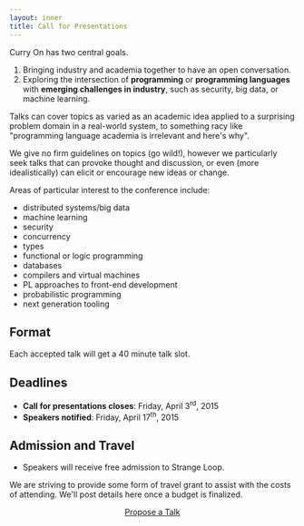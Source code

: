 ```yaml
---
layout: inner
title: Call for Presentations
---
```


Curry On has two central goals.

1. Bringing industry and academia together to have an open conversation.
2. Exploring the intersection of <b><span class="green">programming</span></b> or <b><span class="green">programming languages</span></b> with <b><span class="green">emerging challenges in industry</span></b>, such as security, big data, or machine learning.

Talks can cover topics as varied as an academic idea applied to a surprising
problem domain in a real-world system, to something racy like "programming
language academia is irrelevant and here's why".

We give no firm guidelines on topics (go wild!), however we particularly seek
talks that can provoke thought and discussion, or even (more idealistically)
can elicit or encourage new ideas or change.

Areas of particular interest to the conference include:

- distributed systems/big data
- machine learning
- security
- concurrency
- types
- functional or logic programming
- databases
- compilers and virtual machines
- PL approaches to front-end development
- probabilistic programming
- next generation tooling

## Format

Each accepted talk will get a 40 minute talk slot.

## Deadlines

- **<span class="white">Call for presentations closes</span>**: Friday, April 3<sup>rd</sup>, 2015
- **<span class="white">Speakers notified</span>**: Friday, April 17<sup>th</sup>, 2015

## Admission and Travel

- Speakers will receive free admission to Strange Loop.

We are striving to provide some form of travel grant to assist with the costs
of attending. We'll post details here once a budget is finalized.


<center><a href="https://docs.google.com/forms/d/1BGDfgnUUR4EH7XULV0Wqo_MG2HDzkVnVn0qlpMur4u8/viewform" class="btn btn-outline-inverse btn-lg">Propose a Talk</a></center>


<div class="pad-bottom"></div>